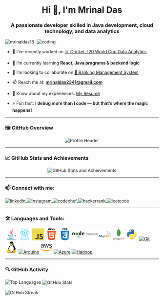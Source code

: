 <h1 align="center">Hi 👋, I'm Mrinal Das</h1>
<h3 align="center">A passionate developer skilled in Java development, cloud technology, and data analytics</h3>

<img align="right" alt="coding" width="400" src="https://raw.githubusercontent.com/rudrabarad/Gifs/main/code.gif" />

<p align="left">
  <img src="https://komarev.com/ghpvc/?username=mrinaldas18&label=Profile%20views&color=0e75b6&style=flat" alt="mrinaldas18" />
</p>

- 🔭 I’ve recently worked on [📊 Cricket T20 World Cup Data Analytics](https://github.com/Mrinaldas18/Cricket-world-cup-data-analysis)

- 🌱 I’m currently learning **React, Java programs & backend logic**

- 👯 I’m looking to collaborate on [🏦 Banking Management System](https://github.com/Mrinaldas18/Banking-Management-System)

- 📫 Reach me at: **mrinaldas2341@gmail.com**

- 📄 Know about my experiences: [My Resume](https://drive.google.com/file/d/13gbe1bXoShm60nN7OLMCXBqEQyYSCTdc/view?usp=drive_link)

- ⚡ Fun fact: **I debug more than I code — but that’s where the magic happens!**

---

### 🖼️ GitHub Overview

<p align="center">
  <img src="screenshots/profile-header.png" alt="Profile Header" width="800"/>
</p>

---

### 📈 GitHub Stats and Achievements

<p align="center">
  <img src="screenshots/github-stats.png" alt="GitHub Stats and Achievements" width="800"/>
</p>

---

### 📫 Connect with me:

<p align="left">
  <a href="https://linkedin.com/in/mrinal-das18" target="_blank">
    <img align="center" src="https://raw.githubusercontent.com/rahuldkjain/github-profile-readme-generator/master/src/images/icons/Social/linked-in-alt.svg" alt="linkedin" height="30" width="40" />
  </a>
  <a href="https://instagram.com/mrinaldass18" target="_blank">
    <img align="center" src="https://raw.githubusercontent.com/rahuldkjain/github-profile-readme-generator/master/src/images/icons/Social/instagram.svg" alt="instagram" height="30" width="40" />
  </a>
  <a href="https://www.codechef.com/users/mrinaldas2341" target="_blank">
    <img align="center" src="https://cdn.jsdelivr.net/npm/simple-icons@3.1.0/icons/codechef.svg" alt="codechef" height="30" width="40" />
  </a>
  <a href="https://www.hackerrank.com/mrinaldas2341" target="_blank">
    <img align="center" src="https://raw.githubusercontent.com/rahuldkjain/github-profile-readme-generator/master/src/images/icons/Social/hackerrank.svg" alt="hackerrank" height="30" width="40" />
  </a>
  <a href="https://www.leetcode.com/mrinaldas18" target="_blank">
    <img align="center" src="https://raw.githubusercontent.com/rahuldkjain/github-profile-readme-generator/master/src/images/icons/Social/leet-code.svg" alt="leetcode" height="30" width="40" />
  </a>
</p>

---

### 🛠️ Languages and Tools:

<p align="left">
  <a href="https://www.java.com" target="_blank"><img src="https://raw.githubusercontent.com/devicons/devicon/master/icons/java/java-original.svg" alt="Java" width="40" height="40"/></a>
  <a href="https://reactjs.org/" target="_blank"><img src="https://raw.githubusercontent.com/devicons/devicon/master/icons/react/react-original-wordmark.svg" alt="React" width="40" height="40"/></a>
  <a href="https://developer.mozilla.org/en-US/docs/Web/JavaScript" target="_blank"><img src="https://raw.githubusercontent.com/devicons/devicon/master/icons/javascript/javascript-original.svg" alt="JavaScript" width="40" height="40"/></a>
  <a href="https://www.w3.org/html/" target="_blank"><img src="https://raw.githubusercontent.com/devicons/devicon/master/icons/html5/html5-original-wordmark.svg" alt="HTML" width="40" height="40"/></a>
  <a href="https://www.w3schools.com/css/" target="_blank"><img src="https://raw.githubusercontent.com/devicons/devicon/master/icons/css3/css3-original-wordmark.svg" alt="CSS" width="40" height="40"/></a>
  <a href="https://nodejs.org" target="_blank"><img src="https://raw.githubusercontent.com/devicons/devicon/master/icons/nodejs/nodejs-original-wordmark.svg" alt="Node.js" width="40" height="40"/></a>
  <a href="https://expressjs.com" target="_blank"><img src="https://raw.githubusercontent.com/devicons/devicon/master/icons/express/express-original-wordmark.svg" alt="Express.js" width="40" height="40"/></a>
  <a href="https://www.mysql.com/" target="_blank"><img src="https://raw.githubusercontent.com/devicons/devicon/master/icons/mysql/mysql-original-wordmark.svg" alt="MySQL" width="40" height="40"/></a>
  <a href="https://www.mongodb.com/" target="_blank"><img src="https://raw.githubusercontent.com/devicons/devicon/master/icons/mongodb/mongodb-original-wordmark.svg" alt="MongoDB" width="40" height="40"/></a>
  <a href="https://www.python.org" target="_blank"><img src="https://raw.githubusercontent.com/devicons/devicon/master/icons/python/python-original.svg" alt="Python" width="40" height="40"/></a>
  <a href="https://git-scm.com/" target="_blank"><img src="https://www.vectorlogo.zone/logos/git-scm/git-scm-icon.svg" alt="Git" width="40" height="40"/></a>
  <a href="https://www.linux.org/" target="_blank"><img src="https://raw.githubusercontent.com/devicons/devicon/master/icons/linux/linux-original.svg" alt="Linux" width="40" height="40"/></a>
  <a href="https://www.arduino.cc/" target="_blank"><img src="https://cdn.worldvectorlogo.com/logos/arduino-1.svg" alt="Arduino" width="40" height="40"/></a>
  <a href="https://aws.amazon.com" target="_blank"><img src="https://raw.githubusercontent.com/devicons/devicon/master/icons/amazonwebservices/amazonwebservices-original-wordmark.svg" alt="AWS" width="40" height="40"/></a>
  <a href="https://azure.microsoft.com/en-in/" target="_blank"><img src="https://www.vectorlogo.zone/logos/microsoft_azure/microsoft_azure-icon.svg" alt="Azure" width="40" height="40"/></a>
  <a href="https://hadoop.apache.org/" target="_blank"><img src="https://www.vectorlogo.zone/logos/apache_hadoop/apache_hadoop-icon.svg" alt="Hadoop" width="40" height="40"/></a>
</p>

---

### 🔍 GitHub Activity

<p>
  <img align="left" src="https://github-readme-stats.vercel.app/api/top-langs?username=mrinaldas18&show_icons=true&locale=en&layout=compact" alt="Top Languages" />
</p>

<p>&nbsp;<img align="center" src="https://github-readme-stats.vercel.app/api?username=mrinaldas18&show_icons=true&locale=en" alt="GitHub Stats" /></p>

<p><img align="center" src="https://github-readme-streak-stats.herokuapp.com/?user=mrinaldas18&" alt="GitHub Streak" /></p>
